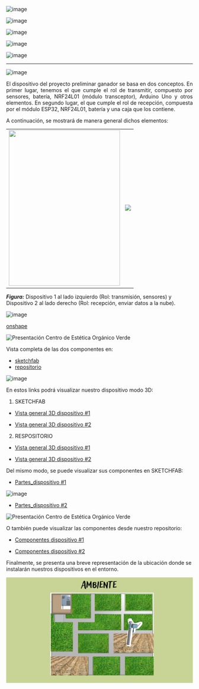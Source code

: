 ![image](https://github.com/Fx2048/Team_4_FdD/assets/131219987/c65d8555-c917-4c4a-90b0-1e70cb1282ab)


![image](https://github.com/Fx2048/Team_4_FdD/assets/131219987/a13b21f9-03de-486b-bef5-108c3550e352)

![image](https://github.com/Fx2048/Team_4_FdD/assets/131219987/d05976d2-ce32-47b8-bfc4-868bde74acbb)



![image](../../Imágenes/Modelado_3D/Componentes.png)

![image](https://github.com/Fx2048/Team_4_FdD/assets/131219987/831615d5-81ca-470d-9d8c-1b2332d34c76)





---


![image](https://github.com/Fx2048/Team_4_FdD/assets/131219987/9cec067c-cb6b-4386-8737-82772b4ca91d)


<p align = "justify" >El dispositivo del proyecto preliminar ganador se basa en dos conceptos. En primer lugar, tenemos el que cumple el rol de transmitir, compuesto por sensores, batería, NRF24L01 (módulo transceptor), Arduino Uno y otros elementos. En segundo lugar, el que cumple el rol de recepción, compuesta por el módulo ESP32, NRF24L01, batería y una caja que los contiene.</p>

<p align = "justify" >A continuación, se mostrará de manera general dichos elementos:</p>

<div align="center">

<table>
  <tr>
    <td><img src="../../Imágenes/System_1.png" style="width: 300px; height: 419px;"></td>
    <td><img src="../../Imágenes/System_2.png"></td>
  </tr>
</table>

</div>


***Figura:*** 
Dispositivo 1 al lado izquierdo 
(Rol: transmisión, sensores) y Dispositivo 2 al lado derecho 
(Rol: recepción, enviar datos a la nube).

![image](https://github.com/Fx2048/Team_4_FdD/assets/131219987/cee1c6cf-5a9c-4e35-be94-1efc540d68ae)


[onshape](https://sketchfab.com/3d-models/my-model-ef1994cd2f934ea8ad02e61c87e12e4c)


![Presentación Centro de Estética Orgánico Verde](https://github.com/Fx2048/Team_4_FdD/blob/main/Im%C3%A1genes/Modelado%20general.png)


Vista completa de las dos componentes en:
* [sketchfab](https://sketchfab.com/3d-models/my-model-composite-part-4-eb2148cdebaa42dea660bec73f28d02b)
* [repositorio](../../Hadware/Modelo_3D/Dispositivos.stl)


![image](https://github.com/Fx2048/Team_4_FdD/assets/131219987/4ead8c4a-299c-4486-b27f-08d82168a206)

En estos links podrá visualizar nuestro dispositivo modo 3D: 


1. SKETCHFAB

* [Vista general 3D dispositivo #1](https://sketchfab.com/3d-models/all_my_model-8b4fa2704f744f1584f49b39e792a4b6)

* [Vista general 3D dispositivo #2 ](https://sketchfab.com/3d-models/caja-57ac736d35504cfc9fb07908c0be9ef0)

2. RESPOSITORIO

* [Vista general 3D dispositivo #1](../../Hadware/Modelo_3D/All_my_model.stl)

* [Vista general 3D dispositivo #2 ](../../Hadware/Modelo_3D/Caja_central.stl)


Del mismo modo, se puede visualizar sus componentes en SKETCHFAB:

* [Partes_dispositivo #1](https://sketchfab.com/3d-models/partes-mod-transmitir-f4738ec27411411494a5f1bcfd55df45)

![image](../../Imágenes/Modelado_3D/Parts_disp1.png)




* [Partes_dispositivo #2](https://sketchfab.com/3d-models/caja-3-838507ba5e3843d691f37436fab5a105)

![Presentación Centro de Estética Orgánico Verde](https://github.com/Fx2048/Team_4_FdD/blob/main/Im%C3%A1genes/caja.png)

O también puede visualizar las componentes desde nuestro repositorio: 


* [Componentes dispositivo #1](../../Hadware/Modelo_3D/Partes_mod_transmitir.stl)

* [Componentes dispositivo #2](../../Hadware/Modelo_3D/Caja_central.stl)

Finalmente, se presenta una breve representación de la ubicación donde se instalarán nuestros dispositivos en el entorno. 

![](https://github.com/Fx2048/Team_4_FdD/blob/main/Im%C3%A1genes/AMBIENTE.png)


